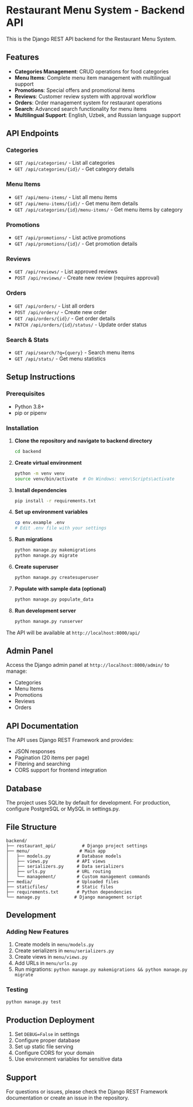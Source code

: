 # Restaurant Menu System - Backend API

This is the Django REST API backend for the Restaurant Menu System.

## Features

- **Categories Management**: CRUD operations for food categories
- **Menu Items**: Complete menu item management with multilingual support
- **Promotions**: Special offers and promotional items
- **Reviews**: Customer review system with approval workflow
- **Orders**: Order management system for restaurant operations
- **Search**: Advanced search functionality for menu items
- **Multilingual Support**: English, Uzbek, and Russian language support

## API Endpoints

### Categories
- `GET /api/categories/` - List all categories
- `GET /api/categories/{id}/` - Get category details

### Menu Items
- `GET /api/menu-items/` - List all menu items
- `GET /api/menu-items/{id}/` - Get menu item details
- `GET /api/categories/{id}/menu-items/` - Get menu items by category

### Promotions
- `GET /api/promotions/` - List active promotions
- `GET /api/promotions/{id}/` - Get promotion details

### Reviews
- `GET /api/reviews/` - List approved reviews
- `POST /api/reviews/` - Create new review (requires approval)

### Orders
- `GET /api/orders/` - List all orders
- `POST /api/orders/` - Create new order
- `GET /api/orders/{id}/` - Get order details
- `PATCH /api/orders/{id}/status/` - Update order status

### Search & Stats
- `GET /api/search/?q={query}` - Search menu items
- `GET /api/stats/` - Get menu statistics

## Setup Instructions

### Prerequisites
- Python 3.8+
- pip or pipenv

### Installation

1. **Clone the repository and navigate to backend directory**
   ```bash
   cd backend
   ```

2. **Create virtual environment**
   ```bash
   python -m venv venv
   source venv/bin/activate  # On Windows: venv\Scripts\activate
   ```

3. **Install dependencies**
   ```bash
   pip install -r requirements.txt
   ```

4. **Set up environment variables**
   ```bash
   cp env.example .env
   # Edit .env file with your settings
   ```

5. **Run migrations**
   ```bash
   python manage.py makemigrations
   python manage.py migrate
   ```

6. **Create superuser**
   ```bash
   python manage.py createsuperuser
   ```

7. **Populate with sample data (optional)**
   ```bash
   python manage.py populate_data
   ```

8. **Run development server**
   ```bash
   python manage.py runserver
   ```

The API will be available at `http://localhost:8000/api/`

## Admin Panel

Access the Django admin panel at `http://localhost:8000/admin/` to manage:
- Categories
- Menu Items
- Promotions
- Reviews
- Orders

## API Documentation

The API uses Django REST Framework and provides:
- JSON responses
- Pagination (20 items per page)
- Filtering and searching
- CORS support for frontend integration

## Database

The project uses SQLite by default for development. For production, configure PostgreSQL or MySQL in settings.py.

## File Structure

```
backend/
├── restaurant_api/          # Django project settings
├── menu/                   # Main app
│   ├── models.py          # Database models
│   ├── views.py           # API views
│   ├── serializers.py     # Data serializers
│   ├── urls.py            # URL routing
│   └── management/        # Custom management commands
├── media/                 # Uploaded files
├── staticfiles/           # Static files
├── requirements.txt       # Python dependencies
└── manage.py             # Django management script
```

## Development

### Adding New Features

1. Create models in `menu/models.py`
2. Create serializers in `menu/serializers.py`
3. Create views in `menu/views.py`
4. Add URLs in `menu/urls.py`
5. Run migrations: `python manage.py makemigrations && python manage.py migrate`

### Testing

```bash
python manage.py test
```

## Production Deployment

1. Set `DEBUG=False` in settings
2. Configure proper database
3. Set up static file serving
4. Configure CORS for your domain
5. Use environment variables for sensitive data

## Support

For questions or issues, please check the Django REST Framework documentation or create an issue in the repository.
